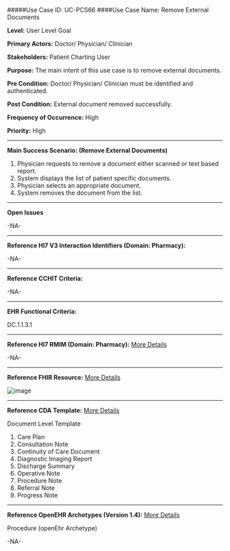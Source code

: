 #####Use Case ID: UC-PCS66
####Use Case Name: Remove External Documents

**Level:**                     User Level Goal

**Primary Actors:**            Doctor/ Physician/ Clinician 

**Stakeholders:**              Patient Charting User

**Purpose:**                   The main intent of this use case is to remove external documents.

**Pre Condition:**             Doctor/ Physician/ Clinician must be identified and authenticated.  

**Post Condition:**            External document removed successfully. 

**Frequency of Occurrence:**   High

**Priority:**                  High
__________________________________________________________
**Main Success Scenario: (Remove External Documents)**

1.	Physician requests to remove a document either scanned or text based report.
2.	System displays the list of patient specific documents.
3.	Physician selects an appropriate document.
4.	System removes the document from the list.

_______________________________________________________________
**Open Issues**

-NA-
_______________________________________________________________
**Reference Hl7 V3 Interaction Identifiers (Domain: Pharmacy):**

-NA-
_______________________________________________________________
**Reference CCHIT Criteria:**

-NA-
_______________________________________________________________
**EHR Functional Criteria:**

DC.1.1.3.1 

_______________________________________________________________
**Reference Hl7 RMIM (Domain: Pharmacy):** [More Details](http://www.hl7.org/implement/standards/product_brief.cfm?product_id=306)

-NA-

_______________________________________________________________
**Reference FHIR Resource:** [More Details](http://www.hl7.org/implement/standards/fhir/resourcelist.html)

![image](https://f.cloud.github.com/assets/4283040/1387825/68a4fc50-3ba8-11e3-8e9e-3c9b8ab3860f.png)
_______________________________________________________________
**Reference CDA Template:** [More Details](http://www.hl7.org/Special/committees/structure/index.cfm)

Document Level Template 

1. Care Plan
2. Consultation Note
3. Continuity of Care Document
4. Diagnostic Imaging Report
5. Discharge Summary
6. Operative Note
7. Procedure Note
8. Referral Note
9. Progress Note

_______________________________________________________________
**Reference OpenEHR Archetypes (Version 1.4):** [More Details](http://www.openehr.org/ckm/)

Procedure (openEhr Archetype)

-NA-
